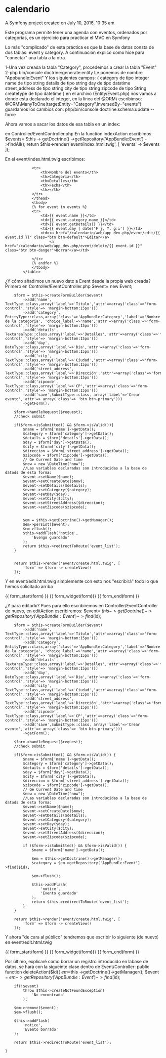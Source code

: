 calendario
==========

A Symfony project created on July 10, 2016, 10:35 am.


Este programa permite tener una agenda con eventos, ordenados por categorias, es un ejercicio para practicar el MVC en Symfony


Lo más "complicado" de esta práctica es que la base de datos consta de dos tablas: event y category. A continuación explico como hice para "conectar" una tabla a la otra.

1-Una vez creada la tabla "Category", procedemos a crear la tabla "Event"
2-php bin/console doctrine:generate:entity
  Le ponemos de nombre "Appbundle:Event"
  Y los siguientes campos: {
  category de tipo integer
  name de tipo string
  details de tipo string
  day de tipo datatime
  street_address de tipo string
  city de tipo string
  zipcode de tipo String
  createtype de tipo datetime
  }
  en el archivo (Entity/Event.php)
  nos vamos a donde está declarado el integer,
  en la línea del @ORM\ escribimso:
  @ORM\ManyToOne(targetEntity="Category",inversedBy="events")
  guardamos los cambios con: php/bin/console doctrine:schema:update --force


  Ahora vamos a sacar los datos de esa tabla en un index:

  en Controller/EventController.php
  En la function indexAction escribimos:
    $events= $this -> getDoctrine()
              ->getRepository('AppBundle:Event')
              ->findAll();
          return $this->render('event/index.html.twig', [
              'events' => $events
          ]);

   En el event/index.html.twig escribimos:
 <table class="table table-striped">
                <thead>

                <tr>
                    <th>Nombre del evento</th>
                    <th>Categoria</th>
                    <th>Detalles</th>
                    <th>Fecha</th>
                    <th></th>
                </tr>
                </thead>
                <tbody>
                {% for event in events %}
                <tr>
                    <td>{{ event.name }}</td>
                    <td>{{ event.category.name }}</td>
                    <td>{{ event.getDetails() }}</td>
                    <td>{{ event.day | date('F j, Y, g:i') }}</td>
                    <td><a href="/calendario/web/app_dev.php/event/edit/{{ event.id }}" class="btn btn-default">Editar</a>
                        <a href="/calendario/web/app_dev.php/event/delete/{{ event.id }}" class="btn btn-danger">Borrar</a></td>

                </tr>
                {% endfor %}
                </tbody>
            </table>

¿Y cómo añadimos un nuevo dato a Event desde la propia web creada?
Primero en Controller/EventController.php
        $event= new Event;

        $form = $this->createFormBuilder($event)
            ->add('name', TextType::class,array('label'=>'Titulo','attr'=>array('class'=>'form-control','style'=> 'margin-bottom:15px')))
            ->add('category', EntityType::class,array('class'=>'AppBundle:Category','label'=>'Nombre de la categoria', 'choice_label'=>'name','attr'=>array('class'=>'form-control','style'=> 'margin-bottom:15px')))
            ->add('details', TextareaType::class,array('label'=>'Detalles','attr'=>array('class'=>'form-control','style'=> 'margin-bottom:15px')))
            ->add('day', DateType::class,array('label'=>'Dia','attr'=>array('class'=>'form-control','style'=> 'margin-bottom:15px')))
            ->add('city', TextType::class,array('label'=>'Ciudad','attr'=>array('class'=>'form-control','style'=> 'margin-bottom:15px')))
            ->add('street_address', TextType::class,array('label'=>'Dirección','attr'=>array('class'=>'form-control','style'=> 'margin-bottom:15px')))
            ->add('zipcode', TextType::class,array('label'=>'CP','attr'=>array('class'=>'form-control','style'=> 'margin-bottom:15px')))
            ->add('save',SubmitType::class, array('label'=>'Crear evento','attr'=> array('class'=> 'btn btn-primary')))
            ->getForm();

        $form->handleRequest($request);
        //check submit

        if($form->isSubmitted() && $form->isValid()){
            $name = $form['name']->getData();
            $category = $form['category']->getData();
            $details = $form['details']->getData();
            $day = $form['day']->getData();
            $city = $form['city']->getData();
            $direccion = $form['street_address']->getData();
            $zipcode = $form['zipcode']->getData();
            // Ge Current Date and time
            $now = new \DateTime("now");
            //Las variables declaradas son introducidas a la base de datods de esta forma:
            $event->setName($name);
            $event->setCreateDate($now);
            $event->setDetails($details);
            $event->setCategory($category);
            $event->setDay($day);
            $event->setCity($city);
            $event->setStreetAddress($direccion);
            $event->setZipcode($zipcode);


            $em = $this->getDoctrine()->getManager();
            $em->persist($event);
            $em->flush();
            $this->addFlash('notice',
                'Evengo guardado'
            );
            return $this->redirectToRoute('event_list');
        }


        return $this->render('event/create.html.twig', [
            'form' => $form -> createView()
        ]);

Y en event/edit.html.twig simplemente con esto nos "escribirá" todo lo que hemos solicitado arriba
           <div class="panel-body">
                    {{ form_start(form) }}
                    {{ form_widget(form)}}
                    {{ form_end(form) }}
                </div>

¿Y para editarlo? Pues para ello escribiremos en Controller/EventController de nuevo, en editAction escribiremos:
$event= $this->getDoctrine()
            ->getRepository('AppBundle:Event')
            ->find($id);

        $form = $this->createFormBuilder($event)
            ->add('name', TextType::class,array('label'=>'Titulo','attr'=>array('class'=>'form-control','style'=> 'margin-bottom:15px')))
            ->add('category', EntityType::class,array('class'=>'AppBundle:Category','label'=>'Nombre de la categoria', 'choice_label'=>'name','attr'=>array('class'=>'form-control','style'=> 'margin-bottom:15px')))
            ->add('details', TextareaType::class,array('label'=>'Detalles','attr'=>array('class'=>'form-control','style'=> 'margin-bottom:15px')))
            ->add('day', DateType::class,array('label'=>'Dia','attr'=>array('class'=>'form-control','style'=> 'margin-bottom:15px')))
            ->add('city', TextType::class,array('label'=>'Ciudad','attr'=>array('class'=>'form-control','style'=> 'margin-bottom:15px')))
            ->add('street_address', TextType::class,array('label'=>'Dirección','attr'=>array('class'=>'form-control','style'=> 'margin-bottom:15px')))
            ->add('zipcode', TextType::class,array('label'=>'CP','attr'=>array('class'=>'form-control','style'=> 'margin-bottom:15px')))
            ->add('save',SubmitType::class, array('label'=>'Crear evento','attr'=> array('class'=> 'btn btn-primary')))
            ->getForm();

        $form->handleRequest($request);
        //check submit

        if($form->isSubmitted() && $form->isValid()) {
            $name = $form['name']->getData();
            $category = $form['category']->getData();
            $details = $form['details']->getData();
            $day = $form['day']->getData();
            $city = $form['city']->getData();
            $direccion = $form['street_address']->getData();
            $zipcode = $form['zipcode']->getData();
            // Ge Current Date and time
            $now = new \DateTime("now");
            //Las variables declaradas son introducidas a la base de datods de esta forma:
            $event->setName($name);
            $event->setCreateDate($now);
            $event->setDetails($details);
            $event->setCategory($category);
            $event->setDay($day);
            $event->setCity($city);
            $event->setStreetAddress($direccion);
            $event->setZipcode($zipcode);

            if ($form->isSubmitted() && $form->isValid()) {
                $name = $form['name']->getData();

                $em = $this->getDoctrine()->getManager();
                $category = $em->getRepository('AppBundle:Event')->find($id);

                $em->flush();

                $this->addFlash(
                    'notice',
                    'Evento guardado'
                );
                return $this->redirectToRoute('event_list');
            }
        }

        return $this->render('event/create.html.twig', [
            'form' => $form -> createView()
        ]);


Y ahora "de cara al público" tendremos que escribir lo siguiente (de nuevo) en event/edit.html.twig
              <div class="panel-body">
               {{ form_start(form) }}
               {{ form_widget(form)}}
                {{ form_end(form) }}
             </div>


Por último, explicaré como borrar un registro introducido en labase de datos, se hará con la sigueinte clase dentro de Event/Controller:
    public function deleteAction($id){
        $em =$this ->getDoctrine()->getManager();
        $event = $em-> getRepository('AppBundle:Event')->find($id);

        if(!$event)
            throw $this->createNotFoundException(
                'No encontrado'
            );

        $em->remove($event);
        $em->flush();

        $this->addFlash(
            'notice',
            'Evento borrado'
        );

        return $this->redirectToRoute('event_list');

    }

